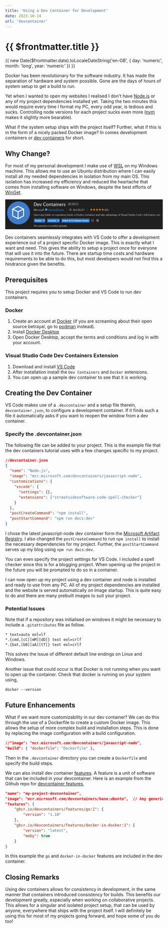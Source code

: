 ```yaml
---
title: 'Using a Dev Container for Development' 
date: 2023-10-14
url: 'devcontainer'
---
```


# {{ $frontmatter.title }}

{{ new Date($frontmatter.date).toLocaleDateString('en-GB', { day: 'numeric', month: 'long', year: 'numeric' }) }}

Docker has been revolutionary for the software industry.
It has made the separation of hardware and system possible.
Gone are the days of hours of system setup to get a build to run.

Yet when I wanted to open my websites I realised I don't have [Node.js](https://nodejs.org/en) or any of my project dependencies installed yet. 
Taking the two minutes this would require every time I format my PC, every odd year, is tedious and sucks.
Controlling node versions for each project sucks even more ([nvm](https://github.com/nvm-sh/nvm) makes it slightly more bearable).

What if the system setup ships with the project itself?
Further, what if this is in the form of a nicely packed Docker image?
In comes development containers or [dev containers](https://code.visualstudio.com/docs/devcontainers/containers) for short. 

## Why Change?

For most of my personal development I make use of [WSL](https://learn.microsoft.com/en-us/windows/wsl/) on my Windows machine.
This allows me to use an Ubuntu distribution where I can easily install all my needed dependencies in isolation from my main OS.
This isolation has increased my efficiency and reduced the heartache that comes from installing software on Windows, despite the best efforts of [WinGet](https://github.com/microsoft/winget-cli).

![Dev Containers](./../assets/devcontainer.png)

Dev containers seamlessly integrates with VS Code to offer a development experience out of a project specific Docker image.
This is exactly what I want and need.
This gives the ability to setup a project once for everyone that will use it into the future. 
There are startup time costs and hardware requirements to be able to do this, but most developers would not find this a hindrance given the benefits.

## Prerequisites

This project requires you to setup Docker and VS Code to run dev containers.

### Docker

1. Create an account at [Docker](https://hub.docker.com/) (if you are screaming about their open source betrayal, go to [podman](https://podman.io/) instead).
2. Install [Docker Desktop](https://docs.docker.com/desktop/)
3. Open Docker Desktop, accept the terms and conditions and log in with your account.

### Visual Studio Code Dev Containers Extension

1. Download and install [VS Code](https://code.visualstudio.com/download)
2. After installation install the `Dev Containers` and `Docker` extensions.
3. You can open up a sample dev container to see that it is working.

## Creating the Dev Container

VS Code makes use of a `.devcontainer` and a setup file therein, `devcontainer.json`, to configure a development container.
If it finds such a file it automatically asks if you want to reopen the window from a dev container.

### Specify the .devcontainer.json

The following file can be added to your project.
This is the example file that the dev containers tutorial uses with a few changes specific to my project.

```json
//devcontainer.json
{
  "name": "Node.js",
  "image": "mcr.microsoft.com/devcontainers/javascript-node",
  "customizations": {
    "vscode": {
      "settings": {},
      "extensions": ["streetsidesoftware.code-spell-checker"]
    }
  },
  "postCreateCommand": "npm install",
  "postStartCommand": "npm run docs:dev"
}
```

I chose the latest javascript-node dev container form the [Microsoft Artifact Registry](https://mcr.microsoft.com/en-us).
I also changed the `postCreateCommand` to run `npm install` to install the necessary dependencies for my project.
Further, the `postStartCommand` serves up my blog using `npm run docs:dev`.

You can even specify the project settings for VS Code. 
I included a spell checker since this is for a blogging project.
When opening up the project in the future you will be prompted to do so in a container. 

I can now open up my project using a dev container and node is installed and ready to use from any PC.
All of my project dependencies are installed and the website is served automatically on image startup. 
This is quite easy to do and there are many prebuilt images to suit your project.

### Potential Issues

Note that if a repository was initialised on windows it might be necessary to include a `.gitattributes` file as follow.
```
* text=auto eol=lf
*.{cmd,[cC][mM][dD]} text eol=crlf
*.{bat,[bB][aA][tT]} text eol=crlf
```
This solves the issue of different default line endings on Linux and Windows.

Another issue that could occur is that Docker is not running when you want to open up the container. 
Check that docker is running on your system using,
```shell
docker --version
```

## Future Enhancements

What if we want more customizability in our dev container? 
We can do this through the use of a Dockerfile to create a custom Docker image.
This allows the setup of more complex build and installation steps.
This is done by replacing the image configuration with a build configuration.
```json
//"image": "mcr.microsoft.com/devcontainers/javascript-node",
"build": { "dockerfile": "Dockerfile" },
```

Then in the `.devcontainer` directory you can create a `Dockerfile` and specify the build steps.

We can also install dev container [features](https://containers.dev/implementors/features/).
A feature is a unit of software that can be included in your devcontainer.
Here is an example from the Github repo for [devcontainer features](https://github.com/devcontainers/features),
```json
"name": "my-project-devcontainer",
"image": "mcr.microsoft.com/devcontainers/base:ubuntu",  // Any generic, debian-based image.
"features": {
    "ghcr.io/devcontainers/features/go:1": {
        "version": "1.18"
    },
    "ghcr.io/devcontainers/features/docker-in-docker:1": {
        "version": "latest",
        "moby": true
    }
}
```
In this example the `go` and `docker-in-docker` features are included in the dev container.

## Closing Remarks

Using dev containers allows for consistency in development, in the same manner that containers introduced consistency for builds.
This benefits our development greatly, especially when working on collaborative projects.
This allows for a singular and isolated project setup, that can be used by anyone, everywhere that ships with the project itself.
I will definitely be using this for most of my projects going forward, and hope some of you do too! 
